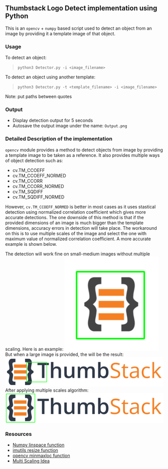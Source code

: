 ## Thumbstack Logo Detect implementation using Python

This is an `opencv` + `numpy` based script used to detect an object from an image by providing it a template image of that object.

### Usage

To detect an object:

> `python3 Detector.py -i <image_filename>`

To detect an object using another template:

> `python3 Detector.py -t <template_filename> -i <image_filename>`

Note: put paths between quotes

### Output

* Display detection output for 5 seconds
* Autosave the output image under the name: `Output.png`

### Detailed Description of the implementation

`opencv` module provides a method to detect objects from image by providing a template image to be taken as a reference. It also provides multiple ways of object detection such as:
* cv.TM_CCOEFF
* cv.TM_CCOEFF_NORMED
* cv.TM_CCORR
* cv.TM_CCORR_NORMED
* cv.TM_SQDIFF
* cv.TM_SQDIFF_NORMED

However, `cv.TM_CCOEFF_NORMED` is better in most cases as it uses stastical detection using normalized correlation coefficient which gives more accurate detections. The one downside of this method is that if the provided dimensions of an image is much bigger than the template dimensions, accuracy errors in detection will take place. The workaround on this is to use multiple scales of the image and select the one with maximum value of normalized correlation coefficient. A more accurate example is shown below.

The detection will work fine on small-medium images without multiple scaling. Here is an example: ![image](./Tests/small_image.png) <br>
But when a large image is provided, the will be the result: ![image](./Tests/big_image.png) <br>
After applying multiple scales algorithm: ![image](./Tests/big_image_accurate.png) <br>

### Resources

* [Numpy linspace function](https://numpy.org/doc/stable/reference/generated/numpy.linspace.html)
* [imutils resize function](https://github.com/jrosebr1/imutils)
* [opencv minmaxloc function](https://www.tutorialexample.com/learn-python-opencv-cv2-minmaxloc-by-examples-opencv-tutorial/)
* [Multi Scaling Idea](https://www.pyimagesearch.com/2015/01/26/multi-scale-template-matching-using-python-opencv/)
